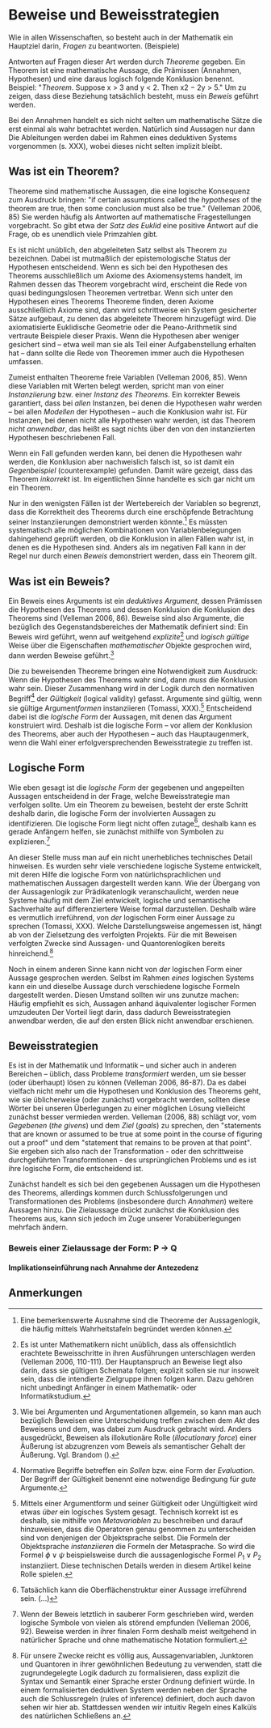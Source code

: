 # Beweise und Beweisstrategien
Wie in allen Wissenschaften, so besteht auch in der Mathematik ein Hauptziel darin, *Fragen* zu beantworten.
(Beispiele)

Antworten auf Fragen dieser Art werden durch *Theoreme* gegeben.
Ein Theorem ist eine mathematische Aussage, die Prämissen (Annahmen, Hypothesen) und eine daraus logisch folgende Konklusion benennt. Beispiel: "*Theorem*. Suppose x > 3 and y < 2. Then x2 − 2y > 5."
Um zu zeigen, dass diese Beziehung tatsächlich besteht, muss ein *Beweis* geführt werden.

Bei den Annahmen handelt es sich nicht selten um mathematische Sätze die erst einmal als wahr betrachtet werden.
Natürlich sind Aussagen nur dann
Die Ableitungen werden dabei im Rahmen eines deduktiven Systems vorgenommen (s. XXX), wobei dieses nicht selten implizit bleibt.

## Was ist ein Theorem?
Theoreme sind mathematische Aussagen, die eine logische Konsequenz zum Ausdruck bringen: "if certain assumptions called the *hypotheses* of the theorem are true, then some conclusion must also be true." (Velleman 2006, 85)
Sie werden häufig als Antworten auf mathematische Fragestellungen vorgebracht.
So gibt etwa der *Satz des Euklid* eine positive Antwort auf die Frage, ob es unendlich viele Primzahlen gibt.

Es ist nicht unüblich, den abgeleiteten Satz selbst als Theorem zu bezeichnen.
Dabei ist mutmaßlich der epistemologische Status der Hypothesen entscheidend.
Wenn es sich bei den Hypothesen des Theorems ausschließlich um Axiome des Axiomensystems handelt, im Rahmen dessen das Theorem vorgebracht wird, erscheint die Rede von quasi bedingungslosen Theoremen vertretbar.
Wenn sich unter den Hypothesen eines Theorems Theoreme finden, deren Axiome ausschließlich Axiome sind, dann wird schrittweise ein System gesicherter Sätze aufgebaut, zu denen das abgeleitete Theorem hinzugefügt wird.
Die axiomatisierte Euklidische Geometrie oder die Peano-Arithmetik sind vertraute Beispiele dieser Praxis.
Wenn die Hypothesen aber weniger gesichert sind – etwa weil man sie als Teil einer Aufgabenstellung erhalten hat – dann sollte die Rede von Theoremen immer auch die Hypothesen umfassen.

Zumeist enthalten Theoreme freie Variablen (Velleman 2006, 85).
Wenn diese Variablen mit Werten belegt werden, spricht man von einer *Instanziierung* bzw. einer *Instanz des Theorems*.
Ein korrekter Beweis garantiert, dass bei *allen* Instanzen, bei denen die Hypothesen wahr werden – bei allen *Modellen* der Hypothesen – auch die Konklusion wahr ist.
Für Instanzen, bei denen nicht alle Hypothesen wahr werden, ist das Theorem *nicht anwendbar*, das heißt es sagt nichts über den von den instanziierten Hypothesen beschriebenen Fall.

Wenn ein Fall gefunden werden kann, bei denen die Hypothesen wahr werden, die Konklusion aber nachweislich falsch ist, so ist damit ein *Gegenbeispiel* (counterexample) gefunden.
Damit wäre gezeigt, dass das Theorem *inkorrekt* ist.
Im eigentlichen Sinne handelte es sich gar nicht um ein Theorem.

Nur in den wenigsten Fällen ist der Wertebereich der Variablen so begrenzt, dass die Korrektheit des Theorems durch eine erschöpfende Betrachtung seiner Instanziierungen demonstriert werden könnte.[^1]
Es müssten systematisch alle möglichen Kombinationen von Variablenbelegungen dahingehend geprüft werden, ob die Konklusion in allen Fällen wahr ist, in denen es die Hypothesen sind.
Anders als im negativen Fall kann in der Regel nur durch einen *Beweis* demonstriert werden, dass ein Theorem gilt.

## Was ist ein Beweis?
Ein Beweis eines Arguments ist ein *deduktives Argument*, dessen Prämissen die Hypothesen des Theorems und dessen Konklusion die Konklusion des Theorems sind (Velleman 2006, 86).
Beweise sind also Argumente, die bezüglich des Gegenstandsbereiches der Mathematik definiert sind:
Ein Beweis wird geführt, wenn auf weitgehend *explizite*[^3] und *logisch gültige* Weise über die Eigenschaften *mathematischer* Objekte gesprochen wird, dann werden Beweise geführt.[^2]

Die zu beweisenden Theoreme bringen eine Notwendigkeit zum Ausdruck: Wenn die Hypothesen des Theorems wahr sind, dann *muss* die Konklusion wahr sein.
Dieser Zusammenhang wird in der Logik durch den normativen Begriff[^4] der *Gültigkeit* (logical validity) gefasst. 
Argumente sind gültig, wenn sie gültige Argument*formen* instanziieren (Tomassi, XXX).[^5]
Entscheidend dabei ist die *logische Form* der Aussagen, mit denen das Argument konstruiert wird.
Deshalb ist die logische Form – vor allem der Konklusion des Theorems, aber auch der Hypothesen – auch das Hauptaugenmerk, wenn die Wahl einer erfolgversprechenden Beweisstrategie zu treffen ist.

## Logische Form
Wie eben gesagt ist die *logische Form* der gegebenen und angepeilten Aussagen entscheidend in der Frage, welche Beweisstrategie man verfolgen sollte.
Um ein Theorem zu beweisen, besteht der erste Schritt deshalb darin, die logische Form der involvierten Aussagen zu identifizieren.
Die logische Form liegt nicht offen zutage[^6], deshalb kann es gerade Anfängern helfen, sie zunächst mithilfe von Symbolen zu explizieren.[^7]

An dieser Stelle muss man auf ein nicht unerhebliches technisches Detail hinweisen.
Es wurden sehr viele verschiedene logische Systeme entwickelt, mit deren Hilfe die logische Form von natürlichsprachlichen und mathematischen Aussagen dargestellt werden kann.
Wie der Übergang von der Aussagenlogik zur Prädikatenlogik veranschaulicht, werden neue Systeme häufig mit dem Ziel entwickelt, logische und semantische Sachverhalte auf differenziertere Weise formal darzustellen.
Deshalb wäre es vermutlich irreführend, von *der* logischen Form einer Aussage zu sprechen (Tomassi, XXX).
Welche Darstellungsweise angemessen ist, hängt ab von der Zielsetzung des verfolgten Projekts.
Für die mit Beweisen verfolgten Zwecke sind Aussagen- und Quantorenlogiken bereits hinreichend.[^8]

Noch in einem anderen Sinne kann nicht von *der* logischen Form einer Aussage gesprochen werden.
Selbst im Rahmen *eines* logischen Systems kann ein und dieselbe Aussage durch verschiedene logische Formeln dargestellt werden.
Diesen Umstand sollten wir uns zunutze machen: Häufig empfiehlt es sich, Aussagen anhand äquivalenter logischer Formen umzudeuten
Der Vorteil liegt darin, dass dadurch Beweisstrategien anwendbar werden, die auf den ersten Blick nicht anwendbar erschienen.

## Beweisstrategien
Es ist in der Mathematik und Informatik – und sicher auch in anderen Bereichen – üblich, dass Probleme *transformiert* werden, um sie besser (oder überhaupt) lösen zu können (Velleman 2006, 86-87).
Da es dabei vielfach nicht mehr um die Hypothesen und Konklusion des Theorems geht, wie sie üblicherweise (oder zunächst) vorgebracht werden, sollten diese Wörter bei unseren Überlegungen zu einer möglichen Lösung vielleicht zunächst besser vermieden werden.
Velleman (2006, 88) schlägt vor, vom *Gegebenen* (*the givens*) und dem *Ziel* (*goals*) zu sprechen, den "statements that are known or assumed to be true at some point in the course of figuring out a proof" und dem "statement that remains to be proven at that point".
Sie ergeben sich also nach der Transformation - oder den schrittweise durchgeführten Transformtionen - des ursprünglichen Problems und es ist ihre logische Form, die entscheidend ist.

Zunächst handelt es sich bei den gegebenen Aussagen um die Hypothesen des Theorems, allerdings kommen durch Schlussfolgerungen und Transformationen des Problems (insbesondere durch *Annahmen*) weitere Aussagen hinzu.
Die Zielaussage drückt zunächst die Konklusion des Theorems aus, kann sich jedoch im Zuge unserer Vorabüberlegungen mehrfach ändern.

### Beweis einer Zielaussage der Form: P -> Q

#### Implikationseinführung nach Annahme der Antezedenz

## Anmerkungen
[^1]: Eine bemerkenswerte Ausnahme sind die Theoreme der Aussagenlogik, die häufig mittels Wahrheitstafeln begründet werden können.
[^2]: Wie bei Argumenten und Argumentationen allgemein, so kann man auch bezüglich Beweisen eine Unterscheidung treffen zwischen dem *Akt* des Beweisens und dem, was dabei zum Ausdruck gebracht wird. Anders ausgedrückt, Beweisen als illokutionäre Rolle (*illocutionary force*) einer Äußerung ist abzugrenzen vom Beweis als semantischer Gehalt der Äußerung. Vgl. Brandom ().
[^3]: Es ist unter Mathematikern nicht unüblich, dass als offensichtlich erachtete Beweisschritte in ihren Ausführungen unterschlagen werden (Velleman 2006, 110-111). Der Hauptanspruch an Beweise liegt also darin, dass sie gültigen Schemata folgen; explizit sollen sie nur insoweit sein, dass die intendierte Zielgruppe ihnen folgen kann. Dazu gehören nicht unbedingt Anfänger in einem Mathematik- oder Informatikstudium.
[^4]: Normative Begriffe betreffen ein *Sollen* bzw. eine Form der *Evaluation*. Der Begriff der Gültigkeit benennt eine notwendige Bedingung für *gute* Argumente.
[^5]: Mittels einer Argumentform und seiner Gültigkeit oder Ungültigkeit wird etwas *über* ein logisches System gesagt. Technisch korrekt ist es deshalb, sie mithilfe von *Metavariablen* zu beschreiben und darauf hinzuweisen, dass die Operatoren genau genommen zu unterscheiden sind von denjenigen der Objektsprache selbst. Die Formeln der Objektsprache *instanziieren* die Formeln der Metasprache. So wird die Formel $\phi \lor \psi$ beispielsweise durch die aussagenlogische Formel $P_1 \lor P_2$ instanziiert. Diese technischen Details werden in diesem Artikel keine Rolle spielen.
[^6]: Tatsächlich kann die Oberflächenstruktur einer Aussage irreführend sein. (...)
[^7]: Wenn der Beweis letztlich in sauberer Form geschrieben wird, werden logische Symbole von vielen als störend empfunden (Velleman 2006, 92). Beweise werden in ihrer finalen Form deshalb meist weitgehend in natürlicher Sprache und ohne mathematische Notation formuliert.
[^8]: Für unsere Zwecke reicht es völlig aus, Aussagenvariablen, Junktoren und Quantoren in ihrer gewöhnlichen Bedeutung zu verwenden, statt die zugrundegelegte Logik dadurch zu formalisieren, dass explizit die Syntax und Semantik einer Sprache erster Ordnung definiert würde. In einem formalisierten deduktiven System werden neben der Sprache auch die Schlussregeln (rules of inference) definiert, doch auch davon sehen wir hier ab. Stattdessen wenden wir intuitiv Regeln eines Kalküls des natürlichen Schließens an.
[^9]: Im Englischen wird zwischen *assertion* und *assumption* unterschieden: "To assert a statement is to claim that it is true, and such a claim is never acceptable in a proof unless it can be justified. However, the purpose of making an assumption in a proof is not to make a claim about what *is* true, but rather to enable you to find out what *would be* true *if* the assumption were correct." (Velleman 2006, 87) Der letztgenannte Begriff wird im Deutschen zumeist durch *Annahme* ausgedrückt (Quelle???). Wenn Aussagen als wahr vorgetragen werden, kann dem Sprechakt in einigen Fällen die illokutionäre Rolle einer *Behauptung* zugeschrieben werden (Frege XXX). Der semantische Gehalt eines solchen Sprechakts scheint mir damit aber nicht treffend beschrieben. Aus Mangel an einer besseren Idee verwende ich deshalb *Assertion* als wäre es ein deutsches Wort.

